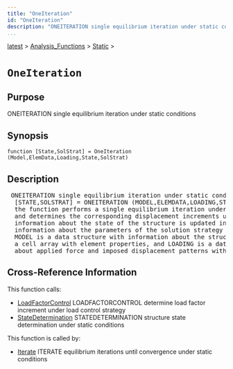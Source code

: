 ```yaml
---
title: "OneIteration"
id: "OneIteration"
description: "ONEITERATION single equilibrium iteration under static conditions"
...
```


<!-- <a name="_top"></a> -->
<!-- <div><a href="../../../.autoindex.md">Home</a> &gt;  -->
 <a href="#">latest</a> &gt; <a href="#">Analysis_Functions</a> &gt; <a href=".autoindex.md">Static</a> &gt; 
<!-- OneIteration.m</div> -->

<!--<table width="100%"><tr><td align="left"><a href="../../../.autoindex.md"><img alt="<" border="0" src="../../../left.png">&nbsp;Master index</a></td>
<td align="right"><a href=".autoindex.md">Index for latest\Analysis_Functions\Static&nbsp;<img alt=">" border="0" src="../../../right.png"></a></td></tr></table>-->
# `OneIteration`



## <a name="_name"></a>Purpose


ONEITERATION single equilibrium iteration under static conditions

<!-- <div class="box"><strong>ONEITERATION single equilibrium iteration under static conditions</strong></div> -->

## <a name="_synopsis"></a>Synopsis

`function [State,SolStrat] = OneIteration (Model,ElemData,Loading,State,SolStrat)` 

## Description


<pre class="comment"> ONEITERATION single equilibrium iteration under static conditions
  [STATE,SOLSTRAT] = ONEITERATION (MODEL,ELEMDATA,LOADING,STATE,SOLSTRAT)
  the function performs a single equilibrium iteration under the applied loading
  and determines the corresponding displacement increments under static conditions;
  information about the state of the structure is updated in STATE and
  information about the parameters of the solution strategy is updated in SOLSTRAT;
  MODEL is a data structure with information about the structural model, ELEMDATA is
  a cell array with element properties, and LOADING is a data structure with information
  about applied force and imposed displacement patterns with corresponding load histories</pre>
<!-- <div class="fragment"><pre class="comment"> ONEITERATION single equilibrium iteration under static conditions
  [STATE,SOLSTRAT] = ONEITERATION (MODEL,ELEMDATA,LOADING,STATE,SOLSTRAT)
  the function performs a single equilibrium iteration under the applied loading
  and determines the corresponding displacement increments under static conditions;
  information about the state of the structure is updated in STATE and
  information about the parameters of the solution strategy is updated in SOLSTRAT;
  MODEL is a data structure with information about the structural model, ELEMDATA is
  a cell array with element properties, and LOADING is a data structure with information
  about applied force and imposed displacement patterns with corresponding load histories</pre></div> -->

<!-- crossreference -->
## <a name="_cross"></a>Cross-Reference Information

This function calls:
<ul style="list-style-image:url(../../../matlabicon.gif)">
<li><a href="/Functions/LoadFactorControl" class="code" title="function SolStrat = LoadFactorControl (action,SolStrat,detKf,Pref,Ut,DUr)">LoadFactorControl</a>	LOADFACTORCONTROL determine load factor increment under load control strategy</li><li><a href="/Functions/StateDetermination" class="code" title="function State = StateDetermination (StifUpdt,Model,ElemData,State)">StateDetermination</a>	STATEDETERMINATION structure state determination under static conditions</li></ul>

This function is called by:
<ul style="list-style-image:url(../../../matlabicon.gif)">
<li><a href="Iterate.md" class="code" title="function [State,SolStrat] = Iterate (Model,ElemData,Loading,State,SolStrat)">Iterate</a>	ITERATE equilibrium iterations until convergence under static conditions</li></ul>
<!-- crossreference -->




<!-- <hr><address>Generated on Mon 15-Feb-2021 18:38:47 by <strong><a href="http://www.artefact.tk/software/matlab/m2html/" title="Matlab Documentation in HTML">m2html</a></strong> &copy; 2005</address> -->